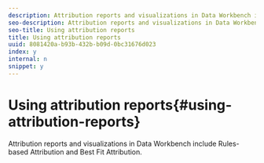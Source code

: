```yaml
---
description: Attribution reports and visualizations in Data Workbench include Rules-based Attribution and Best Fit Attribution.
seo-description: Attribution reports and visualizations in Data Workbench include Rules-based Attribution and Best Fit Attribution.
seo-title: Using attribution reports
title: Using attribution reports
uuid: 8081420a-b93b-432b-b09d-0bc31676d023
index: y
internal: n
snippet: y
---
```


# Using attribution reports{#using-attribution-reports}

Attribution reports and visualizations in Data Workbench include Rules-based Attribution and Best Fit Attribution.


